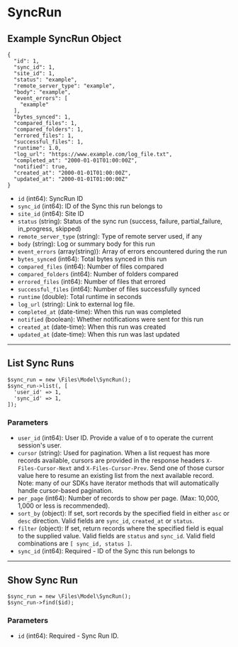 # SyncRun

## Example SyncRun Object

```
{
  "id": 1,
  "sync_id": 1,
  "site_id": 1,
  "status": "example",
  "remote_server_type": "example",
  "body": "example",
  "event_errors": [
    "example"
  ],
  "bytes_synced": 1,
  "compared_files": 1,
  "compared_folders": 1,
  "errored_files": 1,
  "successful_files": 1,
  "runtime": 1.0,
  "log_url": "https://www.example.com/log_file.txt",
  "completed_at": "2000-01-01T01:00:00Z",
  "notified": true,
  "created_at": "2000-01-01T01:00:00Z",
  "updated_at": "2000-01-01T01:00:00Z"
}
```

* `id` (int64): SyncRun ID
* `sync_id` (int64): ID of the Sync this run belongs to
* `site_id` (int64): Site ID
* `status` (string): Status of the sync run (success, failure, partial_failure, in_progress, skipped)
* `remote_server_type` (string): Type of remote server used, if any
* `body` (string): Log or summary body for this run
* `event_errors` (array(string)): Array of errors encountered during the run
* `bytes_synced` (int64): Total bytes synced in this run
* `compared_files` (int64): Number of files compared
* `compared_folders` (int64): Number of folders compared
* `errored_files` (int64): Number of files that errored
* `successful_files` (int64): Number of files successfully synced
* `runtime` (double): Total runtime in seconds
* `log_url` (string): Link to external log file.
* `completed_at` (date-time): When this run was completed
* `notified` (boolean): Whether notifications were sent for this run
* `created_at` (date-time): When this run was created
* `updated_at` (date-time): When this run was last updated

---

## List Sync Runs

```
$sync_run = new \Files\Model\SyncRun();
$sync_run->list(, [
  'user_id' => 1,
  'sync_id' => 1,
]);
```


### Parameters

* `user_id` (int64): User ID.  Provide a value of `0` to operate the current session's user.
* `cursor` (string): Used for pagination.  When a list request has more records available, cursors are provided in the response headers `X-Files-Cursor-Next` and `X-Files-Cursor-Prev`.  Send one of those cursor value here to resume an existing list from the next available record.  Note: many of our SDKs have iterator methods that will automatically handle cursor-based pagination.
* `per_page` (int64): Number of records to show per page.  (Max: 10,000, 1,000 or less is recommended).
* `sort_by` (object): If set, sort records by the specified field in either `asc` or `desc` direction. Valid fields are `sync_id`, `created_at` or `status`.
* `filter` (object): If set, return records where the specified field is equal to the supplied value. Valid fields are `status` and `sync_id`. Valid field combinations are `[ sync_id, status ]`.
* `sync_id` (int64): Required - ID of the Sync this run belongs to

---

## Show Sync Run

```
$sync_run = new \Files\Model\SyncRun();
$sync_run->find($id);
```


### Parameters

* `id` (int64): Required - Sync Run ID.
